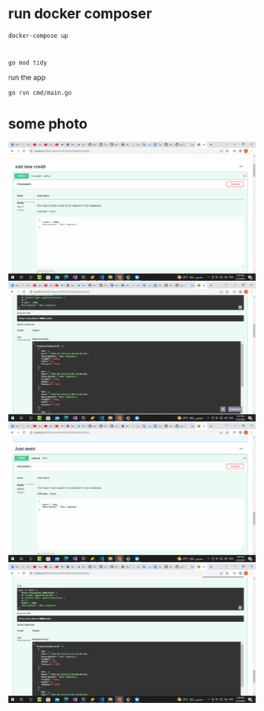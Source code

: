 # run docker composer

    docker-compose up


#

    go mod tidy

run the app

    go run cmd/main.go

# some photo 
![Deployment Strategies in Kubernetes 1](img/1.png)
![Deployment Strategies in Kubernetes 2](img/2.png)
![Deployment Strategies in Kubernetes 3](img/3.png)
![Deployment Strategies in Kubernetes 4](img/4.png)


